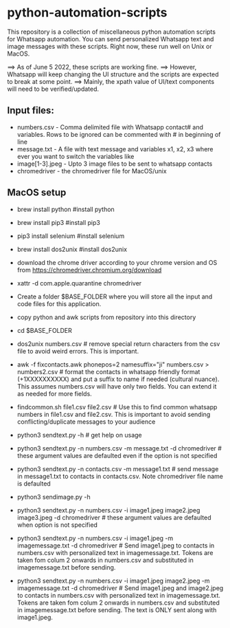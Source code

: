 # python-automation-scripts
This repository is a collection of miscellaneous python automation scripts for Whatsapp automation. 
You can send personalized Whatsapp text and image messages with these scripts.
Right now, these run well on Unix or MacOS.

==> As of June 5 2022, these scripts are working fine. 
==> However, Whatsapp will keep changing the UI structure and the scripts are expected to break at some point. 
==> Mainly, the xpath value of UI/text components will need to be verified/updated.

## Input files:
- numbers.csv - Comma delimited file with Whatsapp contact# and variables. Rows to be ignored can be commented with # in beginning of line
- message.txt - A file with text message and variables x1, x2, x3 where ever you want to switch the variables like 
- image[1-3].jpeg - Upto 3 image files to be sent to whatsapp contacts
- chromedriver - the chromedriver file for MacOS/unix

## MacOS setup
- brew install python #install python
- brew install pip3 #install pip3
- pip3 install selenium #install selenium
- brew install dos2unix #install dos2unix
- download the chrome driver according to your chrome version and OS from https://chromedriver.chromium.org/download
- xattr -d com.apple.quarantine chromedriver

- Create a folder $BASE_FOLDER where you will store all the input and code files for this application.
- copy python and awk scripts from repository into this directory

- cd $BASE_FOLDER

- dos2unix numbers.csv # remove special return characters from the csv file to avoid weird errors. This is important.

- awk -f fixcontacts.awk phonepos=2 namesuffix="ji" numbers.csv > numbers2.csv # format the contacts in whatsapp friendly format (+1XXXXXXXXXX) and put a suffix to name if needed (cultural nuance). This assumes numbers.csv will have only two fields. You can extend it as needed for more fields.

- findcommon.sh file1.csv file2.csv # Use this to find common whatsapp numbers in file1.csv and file2.csv. This is important to avoid sending conflicting/duplicate messages to your audience

- python3 sendtext.py -h # get help on usage
- python3 sendtext.py -n numbers.csv -m message.txt -d chromedriver # these argument values are defaulted even if the option is not specified
- python3 sendtext.py -n contacts.csv -m message1.txt # send message in message1.txt to contacts in contacts.csv. Note chromedriver file name is defaulted

- python3 sendimage.py -h
- python3 sendtext.py -n numbers.csv -i image1.jpeg image2.jpeg image3.jpeg -d chromedriver # these argument values are defaulted when option is not specified
- python3 sendtext.py -n numbers.csv -i image1.jpeg -m imagemessage.txt -d chromedriver # Send image1.jpeg to contacts in numbers.csv with personalized text in imagemessage.txt. Tokens are taken fom colum 2 onwards in numbers.csv and substituted in imagemessage.txt before sending.
- python3 sendtext.py -n numbers.csv -i image1.jpeg image2.jpeg -m imagemessage.txt -d chromedriver # Send image1.jpeg and image2.jpeg to contacts in numbers.csv with personalized text in imagemessage.txt. Tokens are taken fom colum 2 onwards in numbers.csv and substituted in imagemessage.txt before sending. The text is ONLY sent along with image1.jpeg.
